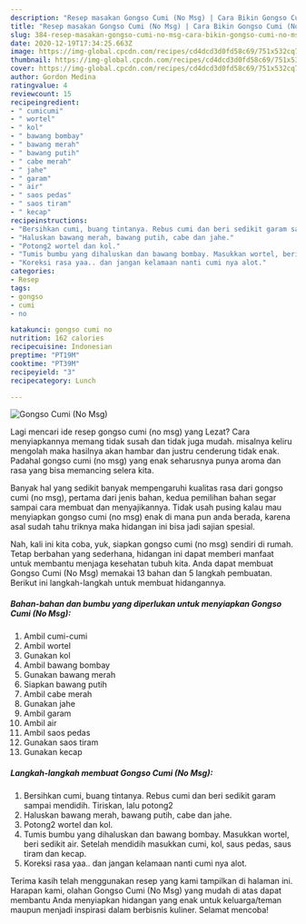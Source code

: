 ```yaml
---
description: "Resep masakan Gongso Cumi (No Msg) | Cara Bikin Gongso Cumi (No Msg) Yang Lezat Sekali"
title: "Resep masakan Gongso Cumi (No Msg) | Cara Bikin Gongso Cumi (No Msg) Yang Lezat Sekali"
slug: 384-resep-masakan-gongso-cumi-no-msg-cara-bikin-gongso-cumi-no-msg-yang-lezat-sekali
date: 2020-12-19T17:34:25.663Z
image: https://img-global.cpcdn.com/recipes/cd4dcd3d0fd58c69/751x532cq70/gongso-cumi-no-msg-foto-resep-utama.jpg
thumbnail: https://img-global.cpcdn.com/recipes/cd4dcd3d0fd58c69/751x532cq70/gongso-cumi-no-msg-foto-resep-utama.jpg
cover: https://img-global.cpcdn.com/recipes/cd4dcd3d0fd58c69/751x532cq70/gongso-cumi-no-msg-foto-resep-utama.jpg
author: Gordon Medina
ratingvalue: 4
reviewcount: 15
recipeingredient:
- " cumicumi"
- " wortel"
- " kol"
- " bawang bombay"
- " bawang merah"
- " bawang putih"
- " cabe merah"
- " jahe"
- " garam"
- " air"
- " saos pedas"
- " saos tiram"
- " kecap"
recipeinstructions:
- "Bersihkan cumi, buang tintanya. Rebus cumi dan beri sedikit garam sampai mendidih. Tiriskan, lalu potong2"
- "Haluskan bawang merah, bawang putih, cabe dan jahe."
- "Potong2 wortel dan kol."
- "Tumis bumbu yang dihaluskan dan bawang bombay. Masukkan wortel, beri sedikit air. Setelah mendidih masukkan cumi, kol, saus pedas, saus tiram dan kecap."
- "Koreksi rasa yaa.. dan jangan kelamaan nanti cumi nya alot."
categories:
- Resep
tags:
- gongso
- cumi
- no

katakunci: gongso cumi no 
nutrition: 162 calories
recipecuisine: Indonesian
preptime: "PT19M"
cooktime: "PT39M"
recipeyield: "3"
recipecategory: Lunch

---
```



![Gongso Cumi (No Msg)](https://img-global.cpcdn.com/recipes/cd4dcd3d0fd58c69/751x532cq70/gongso-cumi-no-msg-foto-resep-utama.jpg)

Lagi mencari ide resep gongso cumi (no msg) yang Lezat? Cara menyiapkannya memang tidak susah dan tidak juga mudah. misalnya keliru mengolah maka hasilnya akan hambar dan justru cenderung tidak enak. Padahal gongso cumi (no msg) yang enak seharusnya punya aroma dan rasa yang bisa memancing selera kita.



Banyak hal yang sedikit banyak mempengaruhi kualitas rasa dari gongso cumi (no msg), pertama dari jenis bahan, kedua pemilihan bahan segar sampai cara membuat dan menyajikannya. Tidak usah pusing kalau mau menyiapkan gongso cumi (no msg) enak di mana pun anda berada, karena asal sudah tahu triknya maka hidangan ini bisa jadi sajian spesial.


Nah, kali ini kita coba, yuk, siapkan gongso cumi (no msg) sendiri di rumah. Tetap berbahan yang sederhana, hidangan ini dapat memberi manfaat untuk membantu menjaga kesehatan tubuh kita. Anda dapat membuat Gongso Cumi (No Msg) memakai 13 bahan dan 5 langkah pembuatan. Berikut ini langkah-langkah untuk membuat hidangannya.

<!--inarticleads1-->

##### Bahan-bahan dan bumbu yang diperlukan untuk menyiapkan Gongso Cumi (No Msg):

1. Ambil  cumi-cumi
1. Ambil  wortel
1. Gunakan  kol
1. Ambil  bawang bombay
1. Gunakan  bawang merah
1. Siapkan  bawang putih
1. Ambil  cabe merah
1. Gunakan  jahe
1. Ambil  garam
1. Ambil  air
1. Ambil  saos pedas
1. Gunakan  saos tiram
1. Gunakan  kecap




<!--inarticleads2-->

##### Langkah-langkah membuat Gongso Cumi (No Msg):

1. Bersihkan cumi, buang tintanya. Rebus cumi dan beri sedikit garam sampai mendidih. Tiriskan, lalu potong2
1. Haluskan bawang merah, bawang putih, cabe dan jahe.
1. Potong2 wortel dan kol.
1. Tumis bumbu yang dihaluskan dan bawang bombay. Masukkan wortel, beri sedikit air. Setelah mendidih masukkan cumi, kol, saus pedas, saus tiram dan kecap.
1. Koreksi rasa yaa.. dan jangan kelamaan nanti cumi nya alot.




Terima kasih telah menggunakan resep yang kami tampilkan di halaman ini. Harapan kami, olahan Gongso Cumi (No Msg) yang mudah di atas dapat membantu Anda menyiapkan hidangan yang enak untuk keluarga/teman maupun menjadi inspirasi dalam berbisnis kuliner. Selamat mencoba!

